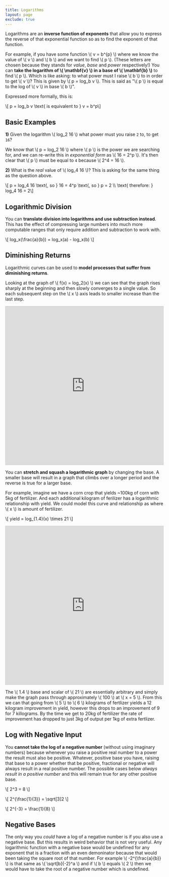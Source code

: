 ```yaml
---
title: Logarithms
layout: page
exclude: true
---
```

<script type="text/javascript" src="https://cdnjs.cloudflare.com/ajax/libs/mathjax/2.7.0/MathJax.js?config=TeX-AMS_CHTML"></script>

Logarithms are an **inverse function of exponents** that allow you to express the reverse of that exponential function so as to find the exponent of that function. 

For example, if you have some function \\( v = b^{p} \\) where we know the value of \\( v \\) and \\( b \\) and we want to find \\( p \\). (These letters are chosen because they stands for *value*, *base* and *power* respectively!) You can **take the logarithm of \\( \mathbf{v} \\) in a base of \\( \mathbf{b} \\)** to find \\( p \\). Which is like asking: to what power must I raise \\( b \\) to in order to get \\( v \\)? This is given by \\( p = log_b v \\). This is said as "\\( p \\) is equal to the log of \\( v \\) in base \\( b \\)".

Expressed more formally, this is:

\\[ p = log_b v \text{ is equivalent to } v = b^p\\]


## Basic Examples

**1)** Given the logarithm \\( log_2 16 \\) what power must you raise `2` to, to get `16`?

We know that \\( p = log_2 16 \\) where \\( p \\) is the power we are searching for, and we can re-write this in *exponential form* as \\( 16 = 2^p \\). It's then clear that \\( p \\) must be equal to `4` because \\( 2^4 = 16 \\).

**2)** What is the *real* value of \\( log_4 16 \\)? This is asking for the same thing as the question above.

\\[ p = log_4 16 \text{, so } 16 = 4^p \text{, so } p = 2 \\\\ \text{ therefore: } log_4 16 = 2\\]

## Logarithmic Division

You can **translate division into logarithms and use subtraction instead**. This has the effect of compressing large numbers into much more computable ranges that only require addition and subtraction to work with.

\\[ log_x(\frac{a}{b}) = log_x(a) - log_x(b) \\]

## Diminishing Returns

Logarithmic curves can be used to **model processes that suffer from diminishing returns**.

Looking at the graph of \\( f(x) = log_2(x) \\) we can see that the graph rises sharply at the beginning and then slowly converges to a single value. So each subsequent step on the \\( x \\) axis leads to smaller increase than the last step.

<iframe src="https://www.desmos.com/calculator/jl4nr89fu1?embed" width="500" height="500" style="border: 1px solid #ccc" frameborder=0></iframe>

You can **stretch and squash a logarithmic graph** by changing the base. A smaller base will result in a graph that climbs over a longer period and the reverse is true for a larger base. 

For example, imagine we have a corn crop that yields ~100kg of corn with 5kg of fertilizer. And each additional kilogram of ferilizer has a logarithmic relationship with yield. We could model this curve and relationship as where \\( x \\) is amount of fertilizer.

\\[ yield = log_{1.4}(x) \times 21 \\]

<iframe src="https://www.desmos.com/calculator/ezggudp5va?embed" width="500" height="500" style="border: 1px solid #ccc" frameborder=0></iframe>

The \\( 1.4 \\) base and scalar of \\( 21 \\) are essentially arbitrary and simply make the graph pass through approximately \\( 100 \\) at \\( x = 5 \\). From this we can that going from \\( 5 \\) to \\( 6 \\) kilograms of fertlizer yields a 12 kilogram improvement in yield, however this drops to an improvement of 9 for 7 killograms. By the time we get to 20kg of fertilizer the rate of improvement has dropped to just 3kg of output per 1kg of extra fertlizer.

## Log with Negative Input

You **cannot take the log of a negative number** (without using imaginary numbers) because whenever you raise a positive real number to a power the result must also be positive. Whatever, positive base you have, raising that base to a power whether that be positive, fractional or negative will always result in a real positive number. The possible cases below *always result in a positive number* and this will remain true for any other positive base.

\\[ 2^3 = 8 \\]

\\[ 2^{\frac{1}{3}} = \sqrt[3]2 \\]

\\[ 2^{-3} = \frac{1}{8} \\]

## Negative Bases

The only way you *could* have a log of a negative number is if you also use a negative base. But this results in weird behavior that is not very useful. Any logarithmic function with a negative base would be undefined for any exponent that is a fraction with an even demoninator because that would been taking the square root of that number. For example \\( -2^{\frac{a}{b}} \\) is that same as \\( \sqrt[b]{-2}^a \\) and if \\( b \\) equals \\( 2 \\) then we would have to take the root of a negative number which is undefined.